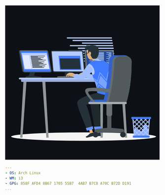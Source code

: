 ![Working hard](animation.gif "I'm at work")
```yaml
---
- OS: Arch Linux
- WM: i3
- GPG: 858F AFD4 8B67 1705 55B7  4AB7 B7C8 A70C B72D D191
...
```
